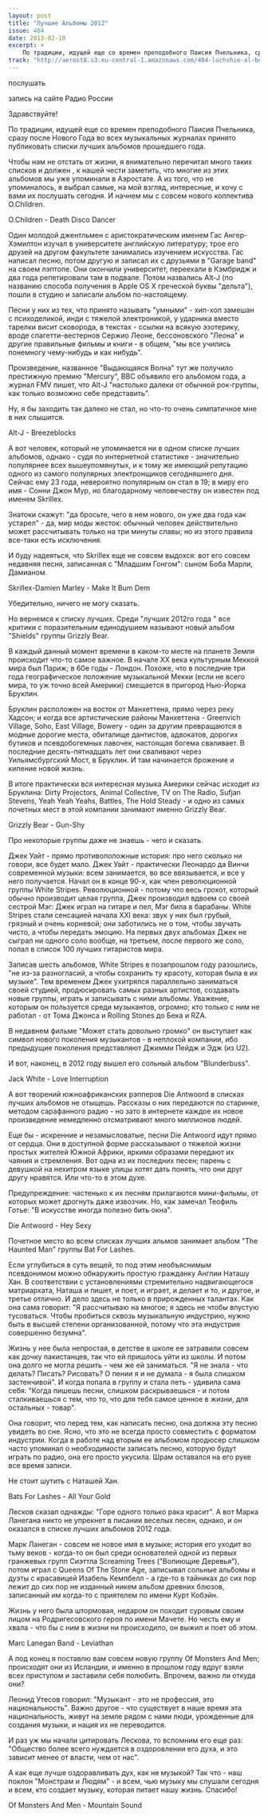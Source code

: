 ```yaml
---
layout: post
title: "Лучшие Альбомы 2012"
issue: 404
date: 2013-02-10
excerpt: >
    По традиции, идущей еще со времен преподобного Паисия Пчельника, сразу после Нового Года во всех музыкальных журналах принято публиковать списки лучших альбомов прошедшего года.
track: "http://aerost8.s3.eu-central-1.amazonaws.com/404-luchshie-al-bomy-2012.mp3"
---
```


послушать

запись на сайте Радио России

Здравствуйте!

По традиции, идущей еще со времен преподобного Паисия Пчельника, сразу после Нового Года во всех музыкальных журналах принято публиковать списки лучших альбомов прошедшего года.

Чтобы нам не отстать от жизни, я внимательно перечитал много таких списков и должен , к нашей чести заметить, что многие из этих альбомов мы уже упоминали в Аэростате. А из того, что не упоминалось, я выбрал самые, на мой взгляд, интересные, и хочу с вами их послушать сегодня. И начнем мы с совсем нового коллектива O.Children.

O.Children - Death Disco Dancer

Один молодой джентльмен с аристократическим именем Гас Ангер-Хэмилтон изучал в университете английскую литературу; трое его друзей на другом факультете занимались изучением искусства. Гас написал песню, потом другую и записал их с друзьями в "Garage band" на своем лэптопе. Они окончили университет, переехали в Кэмбридж и два года репетировали там в подвале. Потом назвались Alt-J (по названию способа получения в Apple OS X греческой буквы "дельта"), пошли в студию и записали альбом по-настоящему.

Песни у них из тех, что принято называть "умными" - хип-хоп замешан с психоделикой, инди с тяжелой электроникой, у ударника вместо тарелки висит сковорода, в текстах - ссылки на всякую эзотерику, вроде спагетти-вестернов Сержио Леоне, бессоновского "Леона" и другие правильные фильмы и книги - в общем, "мы все учились понемногу чему-нибудь и как нибудь".

Произведение, названное "Выдающаяся Волна" тут же получило престижную премию "Mercury", BBC объявило его альбомом года, а журнал FMV пишет, что Alt-J "настолько далеки от обычной рок-группы, как только возможно себе представить".

Ну, я бы заходить так далеко не стал, но что-то очень симпатичное мне в них слышится.

Alt-J - Breezeblocks

А вот человек, который не упоминается ни в одном списке лучших альбомов, однако - судя по интернетной статистике - значительно популярнее всех вышеупомянутых, и к тому же имеющий репутацию одного из самого популярных электронщиков сегодняшнего дня. Сейчас ему 23 года, невероятно популярным он стал в 19; в миру его имя - Сонни Джон Мур, но благодарному человечеству он известен под именем Skrillex.

Знатоки скажут: "да бросьте, чего в нем нового, он уже два года как устарел" - да, мир моды жесток: обычный человек действительно может рассчитывать только на три минуты славы; но из этого правила все-таки есть исключения.

И буду надеяться, что Skrillex еще не совсем выдохся: вот его совсем недавняя песня, записанная с "Младшим Гонгом": сыном Боба Марли, Дамианом.

Skrillex-Damien Marley - Make It Bum Dem

Убедительно, ничего не могу сказать.

Но вернемся к списку лучших. Среди "лучших 2012го года " все критики с поразительным единодушием называют новый альбом "Shields" группы Grizzly Bear.

В каждый данный момент времени в каком-то месте на планете Земля происходит что-то самое важное. В начале XX века культурным Меккой мира был Париж; в 60е годы - Лондон. Похоже, что в последние три года географическое положение музыкальной Мекки (если не всего мира, то уж точно всей Америки) смещается в пригород Нью-Йорка Бруклин.

Бруклин расположен на восток от Манхеттена, прямо через реку Хадсон; и когда все артистические районы Манхеттена - Greenvich Village, Soho, East Village, Bowery - один за другим превращаются в модные дорогие места, обиталище дантистов, адвокатов, дорогих бутиков и псевдобогемных лавочек, настоящая богема сваливает. В последние десять-пятнадцать лет они сваливают через Уильямсбургский Мост, в Бруклин. И там начинается брожение и кипение новой жизнь.

В итоге практически вся интересная музыка Америки сейчас исходит из Бруклина: Dirty Projectors, Animal Collective, TV on The Radio, Sufjan Stevens, Yeah Yeah Yeahs, Battles, The Hold Steady - и одно из самых почетных мест в этой компании занимают именно Grizzly Bear.

Grizzly Bear - Gun-Shy

Про некоторые группы даже не знаешь - чего и сказать.

Джек Уайт - прямо противоположные история: про него сколько ни говори, все будет мало. Джек Уайт - практически Леонардо да Винчи современной музыки: всем занимается, во все ввязывается, и все у него получается. Начал он в конце 90-х, как член революционной группы White Stripes. Революционной - потому что весь грохот, который обычно производит целая группа, Джек производил вдвоем со своей сестрой Мэг: Джек играл на гитаре и пел, Мэг била в барабаны. White Stripes стали сенсацией начала XXI века: звук у них был грубый, грязный и очень корневой; они заботились не о том, чтобы звучать чисто, а чтобы передать эмоцию. На первых двух альбомах Джек не сыграл ни одного соло вообще, на третьем, после первого же соло, попал в список 100 лучших гитаристов мира.

Записав шесть альбомов, White Stripes в позапрошлом году разошлись, "не из-за разногласий, а чтобы сохранить ту красоту, которая была в их музыке". Тем временем Джек ухитрялся параллельно заниматься своей студией, продюсировать самых разных артистов, создавать новые группы, играть и записывать с ними альбомы. Уважение, которым он пользуется среди музыкантов, огромно; кто только с ним не работал - от Тома Джонса и Rolling Stones до Бека и RZA.

В недавнем фильме "Может стать довольно громко" он выступает как символ нового поколения музыкантов - в неплохой компании, ибо предыдущие поколения представляют Джимми Пейдж и Эдж (из U2).

И вот, наконец, в 2012 году вышел его сольный альбом "Blunderbuss".

Jack White - Love Interruption

А вот творений южноафриканских рэпперов Die Antwoord в списках лучших альбомов не отыщешь. Рассказы о них передаются по старинке, методом сарафанного радио - но зато в интернете каждое их новое произведение немедленно отсматривают много миллионов людей.

Еще бы - искренние и незамысловатые, песни Die Antwoord идут прямо от сердца. Они в доступной форме рассказывают о тяжелой жизни простых жителей Южной Африки, яркими образами передают их чаяния и стремления. Вот одна из их последних песен; парень с девушкой на нехитром языке улицы хотят дать понять, что они друг другу нравятся. Или что-то в этом духе.

Предупреждение: частенько к их песням прилагаются мини-фильмы, от которых может дрогнуть даже извозчик. Но, как замечал Теофиль Готье: "В искусстве иногда полезно бить окна".

Die Antwoord - Hey Sexy

Почетное место во всем списках лучших альмов занимает альбом "The Haunted Man" группы Bat For Lashes.

Если углубиться в суть вещей, то под этим необъяснимым псевдонимом можно обнаружить простую гражданку Англии Наташу Хан. В соответствии с установлениями стремительно надвигающегося матриархата, Наташа и пишет, и поет, и играет, и делает и то, и другое, и третье отлично. И дело здесь не только в прирожденных талантах. Как она сама говорит: "Я рассчитываю на многое; я здесь не чтобы впустую тусоваться. Чтобы пробиться сквозь музыкальную индустрию, нужно быть в высшей степени организованной, потому что эта индустрия совершенно безумна".

Жизнь у нее была непростая, в детстве в школе ее затравили совсем как дочку пакистанцев, так что ей пришлось уйти из школы. И потом она долго не могла решить - чем же ей заниматься. "Я не знала - что делать? Писать? Рисовать? О пении я и не думала - я была слишком застенчивой". И когда попала в группу и стала петь - удивила сама себя: "Когда пишешь песни, слишком раскрываешься - и потом сталкиваешься с тем, что то, что для тебя самое ценное в жизни, для остальных - товар".

Она говорит, что перед тем, как написать песню, она должна эту песню увидеть во сне. Ясно, что это не всегда просто совместить с форматом индустрии. Когда в работе над вторым ее альбомом продюсер слишком часто упоминал о необходимости записать песню, которую будут играть по радио, она его просто укусила. Шрам оставался на его руке все время записи.

Не стоит шутить с Наташей Хан.

Bats For Lashes - All Your Gold

Лесков сказал однажды: "Горе одного только рака красит". А вот Марка Ланегана никто не упрекнет в писании веселых песен, однако, и он оказался в списке лучших альбомов 2012 года.

Марк Ланеган - совсем не новое имя в музыке; история его уходит во тьму веков - когда-то он был среди основателей одной из первых гранжевых групп Сиэттла Screaming Trees ("Вопиющие Деревья"), потом играл с Queens Of The Stone Age, записывал сольные альбомы и дуэты с красавицей Изабель Кемпбелл - а где-то в тайниках до сих пор лежит до сих пор не изданный никем альбом древних блюзов, записанный им когда-то с приятелем по имени Курт Кобэйн.

Жизнь у него была штормовая, недаром он походит суровым своим лицом на Родригесовского героя по имени Мачете. Но честь ему и хвала - что бы с ним в жизни ни происходило, он выжил и поет об этом.

Marc Lanegan Band - Leviathan

А под конец я поставлю вам совсем новую группу Of Monsters And Men; происходят они из Исландии, и именно в прошлом году вдруг взяли всех приступом и заставили себя полюбить. Впрочем, важно ли откуда они?

Леонид Утесов говорил: "Музыкант - это не профессия, это национальность". Важно другое - что существует в наше время эта национальность, живут на земле рядом с нами люди, урожденные для создания музыки, и нация их не переводится.

И раз уж мы начали цитировать Лескова, то вспомним его еще раз: "Общество более всего нуждается в оздоровлении его духа, и это зависит менее от власти, чем от нас".

А как еще лучше оздоравливать дух, как не музыкой? Так что - наш поклон "Монстрам и Людям" - и всем, чью музыку мы слушали сегодня и всем, кто создает музыку, которая питает нашу жизнь. Спасибо!

Of Monsters And Men - Mountain Sound
